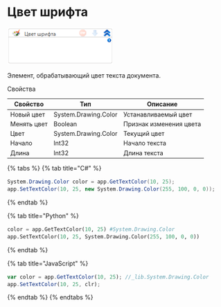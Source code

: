 # Цвет шрифта

![](<../../../.gitbook/assets/image (608).png>)



Элемент, обрабатывающий цвет текста документа.

Свойства

| Свойство    | Тип                  | Описание                |
| ----------- | -------------------- | ----------------------- |
| Новый цвет  | System.Drawing.Color | Устанавливаемый цвет    |
| Менять цвет | Boolean              | Признак изменения цвета |
| Цвет        | System.Drawing.Color | Текущий цвет            |
| Начало      | Int32                | Начало текста           |
| Длина       | Int32                | Длина текста            |

{% tabs %}
{% tab title="C#" %}
```csharp
System.Drawing.Color color = app.GetTextColor(10, 25);
app.SetTextColor(10, 25, new System.Drawing.Color(255, 100, 0, 0));
```
{% endtab %}

{% tab title="Python" %}
```python
color = app.GetTextColor(10, 25) #System.Drawing.Color
app.SetTextColor(10, 25, System.Drawing.Color(255, 100, 0, 0))
```
{% endtab %}

{% tab title="JavaScript" %}
```javascript
var color = app.GetTextColor(10, 25); //_lib.System.Drawing.Color
app.SetTextColor(10, 25, clr);
```
{% endtab %}
{% endtabs %}
